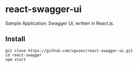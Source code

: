 # react-swagger-ui
Sample Application: Swagger UI, written in React.js.

## Install

```
git clone https://github.com/vguzev/react-swagger-ui.git
cd react-swagger
npm start
```
